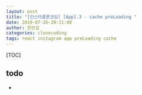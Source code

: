 ```yaml
---
layout: post
title: "[인스타클론코딩] [App].3 - cache preLoading "
date: 2019-07-26-20:11:00
author: 한만섭
categories: clonecoding
tags: react instagram app preLoading cache
---
```


[TOC]

## todo

* 

